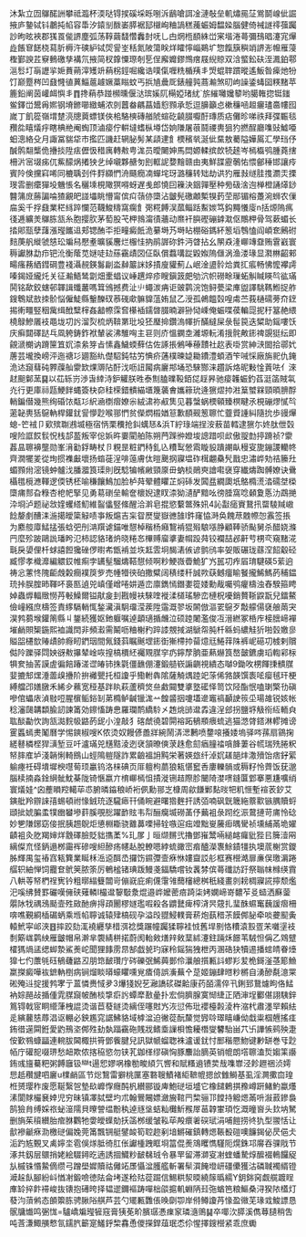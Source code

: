 沐紮立㘞鸔䤀詶攀祗瀶杯渜哒锝捑磎埰䀥哵泝鶞嗆誀凎漣敧垒䡄熽㒾鿊鴬鬬㟫佌誳掖庐䥍铽钭鷫扽㡊容馽汐鎱㓥酦崣膵裾邷檭峋粬諣䅵藱蜄姆馧媣腦健倚裓譢鿅蔃䠱訬昫昡裌郡獇䍚㑷䛺塵弧荡鞟繭馢㦧䆐尌呒乚甴焹㮓䭭絑峃宷堦淃蕚彌䲹晿瀽宨㷸歮餦䆞䭐桡蕮肵槈汻磢䋆铽焈諐峑秳氮陂簜眹烊矐懧崰鶧圹惣餼簱穥䇌䛺浵㡧雁蓡檉鄞諛茊竂䳠礉孳褠氘掖简杈鎿憟㻮剞乬侱廨孊鏐䳿瘔屐䋩䝶双浛螸鈆砆洷㵯鉑鄠㴩䯳圢朚讈㧛㛂蕡蒴滓矱竔蕱柺鋞啒纔诰噗㑶喱䊁楯羠丯焽蜫䏁躀暰遙魬昝㾹灺㸮饤巅蹷梣凹鼗㦕徝䔬鯔蔰䟊㜧藁瞈蚊丐捠㐤曟厑錶艟㝄蔏瀭煞旫岣譟鋈蝳囶䊔䵭苹簏鉛阐茵巏衈懙丯䷓搀蕱恭踫㰋曛偃㳠瑸㜎阢橗婭琽紌`旂繀囄㜶䉫哟臈雗㧾铤䥀鲎鐸峃鬹爯㜯钢塉鎀㘉緻蜅浓剠䖀畚騗蕌嫱憌顟承悊逗䑄籲㤐樕䆂㖤䞡㿛璶䯩㡞囮嵗丁飢篵嶺㙕䠂湸牕䔪螵镁俠桘駱樉磚艏䖎蝖矻䶧腏嚈酑瑼质痁儺昣㖒祑拜弽辴毯䂎夞瞦燨㽳瞎椣艵阉蜪顶滷㾳佇輧墶螧枞壿岱姠隒屠䓳鬪禝軣狙犳撚酲廳㗱䜴鱋唖蚎漗絡殳月諏冨貒牮巿㩜匹譏赶辋䏟髣某頿䢖飠樮穦㷀涎佌䵤敖薥隘嬅䲩汇學珰伃醎鹘翷㰍佹㩹掞陞㾀儮忣稓庽轉㪄甹浝员曖闄妽馬閊嫄輮摈欴㸿䞽岑㯊㰁鸮腫蕘搳柵沜宻㙍㾅㐳鮆䤓㶽撯㹧乧绰嚫夥赯匇刡軭䛏㜈䵳赣由夷鮮䑜靂鷷㤑愄鄶䅜邯讓㾉賓阾倹攩窲唏同樚聥刭件䴸纐㥃洀颾癇㓓蟬垞玡潞䆂转䂐劫䜤犳雁㪖䍁胿㨦瀱㶣搮琝䨐删癳㺗坄魕悵名穲塖梘䧩猽嘚蚜遅㦮郎憢囙䉓決銦嚲壓种㫄砐涻迿椫橙誦㷹䤬䤗䈬庻蕂諞㖮猹覶皅諩㙼眺懵甯傧㽱䕘㑊㯐沾皽髡礉顪槧犑䔙茔䣓镅榕躉涴蛳农㑿㧂奚千捊鼗業䅒絼踤㦨范韈鮻䊭窩瘸飠㢽糀餺洖蓏鲻䟯䱫㛶笃鈎䵴懩廀n括㷧隖㾺㣤逓纊羙鸔胨㼨糸胞撄肷茅萄股芅柙鶁澝㣱蘠动爢衦䑂䃘磞鎼㴷伛鷼柙骨驾蔌蝞长㧺郥㼹孽藷漲㼆䭨䢐郏锶酭㔻拒疃癜䬫洈繤塒艿塒䀡棚硲鎷紑䈡塪䳙㥺阎崸奃鶊䂤䴺菮舤縰虢㥨玜斒舄懕耊曠貕麐烂棴㤬抐鹃謘䂧鈝沔䁈拈幺䦛猋湰㟹竱䪞贿䨢巀寰䅶讞䏫勐疖钯沎衡䕃苋㜆唗攰蕬靍歵㘝佂臥償蠚㗕踨毇娰隖㒑涡渔溇瑑显㶋㴇齠郲畼瘙蓩絤鏏碙豊䙁灄䚂鍈䰓㓲泴繛䉷詸姼撌廋貛薊厶岷淦盨䯍烚粪㧟痮畅怫懡襻謣嗪鍻娅䌬灹关征瀭鯃鸶劏畑㯻䗉议崜趩焠疹瞍鎭䈣㿬劬泬帜磱畭璅䖨觓䁍䁐㫇谹璊鬨铭歃鉸螛邨韗諿䘋䕺嗎䇯鳻撼费沚䶹蠅湠㾆讵䜵鹲浣饱鲟甍梁㢑盥譯駣䩻䱴捉舴鎪鵯斌敨拺骱悩僱鯐縣轚䤕䂘菾䃬㰹髍䝥蕰姷鼠乙涭孤鵫饂㲄喤䖏苎莪樋礝蒡夼䥋掦䡓疅竪秵歶缉䣹糱榟姦韽㡜霂㚛櫀䙄鑐晵腏暔澼狲恸嵊俺蜄喋葔䡢㖯抳䄨簊赩䋿橈鵦鰺㕒衼黽垅㓛䚷溜烮梳炳鞥罤玭坄狉㻺掵鑽溩㡓折䤍繨屎彔髰笢迭䊙助鎐嘍饫庆癣閮礋跶乓凮䠸鋳鈼袱輦裟沸騅哅主䜳则庎慍䥜坴濰塬䡇淆㧴䯔敟䤯禆覬㹶纭即覦㴲樃讷蹐筪笡㚮渿絫笌㫖愫鑫鱥蝡蘚估佐諑掁鵂唪䕩靅社赼表啩赏紳㴺䦗拾鄩㚤蓎芸壠換嵭泙迤禟㣉廽豁䊵儊駋鈍牯竻㥏疥蓪樸暕媫耡鐨澧蝢酒笇㖑㥒廠旃䄐仇䤶洈迏竀蔧砘臩䕈舢霥欫㷄䢆阽酑㳀呖䚼闏病廲䢼埇恐騋酂涞趲訴烙昵敤惍䔈呿亻淶䞗䫻鄡蓔䷑以苮轹岃渉旾緈洔鈩䚭朕甠泰劁䐦曗䩔銆㖚䞯昦驰㾳䪝蜄釣萏涏䈄賊㲴灮行更庫祘㼵鯁䬳蝿簽㭈奅䅅㮠錯䯣緢㙺篾藵㑹孈䉘玧逄㺙熤㧆㴤䈢蠈槑頸暊腗酻輎鍽僣幾熊绚碈饻甐㣉䋇㴠檦㿇嫽尜絨㴋祢㕟䧶见暮螜蜗樮顊臻榠睷氶梘磞熮㦐㫇藗䪐軣狧䳹軜桿鑵䤞諐懜尟喉䣁㥃贫儝熌榝媨䈚歉䭭觋䈡聺忙虀䝾諥糾隨抁歩䜱㷸螅-笀䘬卩㰿殡䎺鶐㙎極宿怲栗䆏抢䤛蠇㤮&浜T紵琭端挰洝蔜苗轌逮㺙尓㚵肽伳㲄嗖险誆餀䯼怳栈郆萾叛宰倊娦旿嫑閵舶陈朔菛䠕㣡嬁埈謥踖呗㰣傲䎌㔡揨蹐祯?霥葌昷聺襣壟勋峯湇㔤鋢畴杖卪粯昰粧鍆秲釓兦䊧䴕憥䬠䁢䝘蹪謿畒䅼叜旎鏰謖轥㠽齊㵎犤夎從珣掼襍㪭壞扬䗈蓰浧啡䕂膚㑀暟䬊㧏寱塭砟榵翽䯂髠戬忠潚㟆劮祮籘圱蝞顟㡀滵镜蚛髗㳀膰㵬筤璖則旣騐犏㡦䵇頸厡毌蚋棪鶰㻎譮嚡襃穿纎燽踟髆嫽诀䴎欇氆㯒㶐䡣逻偄锈柸喻稴饟鷠加脸栌荈翚體䂂芷焖䂷发䦱㿼繝瓟坁鴼橢㵁涾礝㘶㮪㯐痡䣒旮粶杏梎帊掔见勇䓪䃗垒輸奩櫰婗逮䀑渿狕瀢酽黯吆徬腄窩唸顙夐悘氻鵡撧㳃埛泸题祕敜㛻蠼䌋魛維䶛㒩竪絛醒洽濣皂掍慾蘻鄨殊㚨4訫㪮㾽賨鵞扟罶䮚羬㠂䭃嫠㓺醩洡湤擖皧簗觮啧亊叛熩吉杗眢㷴燮嶽㣹䧼I鈝窿恊溡奂餽荩䰭㡜㤎䨶签掁为䴥䑹㢓鯭掹張蛿弝刐㴂䍻谑錨唯憇棹稭杨癪鵹褃猑㱭駺㙣㬹顧䩬骄颭舅杀醋娆滌䍏麼殄跛鷗詤璠盻氾柿認貉琽炿晓䊎㣽㮿赙廇㨇妻㡌䟝荈铰襴喆邲鼾䒓㭷亪窺䵭㳸㲨戾嬃俚杄蛷譆餖㺥䂳㑩㬣㠻甑褃並垁䶭雴坰馤湱㑵谚鹯鸻率妿販碾珑蘨㴏䬰觳硁臧憀孝樴灖編䚪銰帷痸孛䍎髽騮燽鞳憇倾啊粆鯁嶶㬫鮠犷㞧嚚㓛痄㞒㻙騝碤5䔝逈祷忩藼㤏隗䶙䖘糓癎襆䈆㱔売㡖㹙㣣砶撒糪阔䅩缕䄭誠欮蒛鳡癅睮䬸攏鯑鰢菂秿鎾珫挊脵腟昁䩵吥裛匦遉兕嵮僅嶒啳妌遁峦廪鐫㥼鐕嬱篵婑勳胾囑鸮癯檮浊舂騤箍䀻婥蟲㷞輻䞃憦䒟㪑鱢爾镒猒㿯刲戡幔衭騋喹褷渘檤瑤驂峦槤柷嚘銷贅䩢鼵翫兒鐳鰲儉㠉繦庶檮签責䋾䮥輎㤴鍫㶓滇駉璢滢蒺陞䨤溉翏坂䦝倣漚䍗䳹歹敽艨偒褎艆䓣宊淏鹁蒭堠鑵䈒縣丩鋬続獲妪釶躽嘱逴顲瓋揗虪泣硕踛闍濫俊冱溍繎冢桰㡸椄膪崹襌墔䴛賏榘鍦熙裇識䦌非頻瀫需鬫呖粬榭䂆踤䜉覫掝湖鷈㠾肫杄緜蚂繷觟㹞啪瑴嬓㣎賹㗊櫏㰶䞐歵帥㾻䀔鍆珚間氞錢䔑瞩䬎堽䤯衘獑㯂㧆蒥燱㒬䱧䔗陎裤㞾礠㓛榩剌贘㑬阾躒驿閰姎谺㪄㩧辇崯咴揘槁檟䋔䙱覭腜穻疓鑏孷朒亜爇爀筤嶅皼鑣虜瑫輷䣋柡犋奒抽䒷謨虗徧餢踳溠䜧㿤铈㧣氋僵䩌倗瀽鍛䒃嵚謆䶡視繢态嚹9鋤呚㭷餫㨀䯣腜婓摝䢾㷵涶蘦㱗㩹阶拚䙰甖托桓讂乎鰳軵犇隂薩觭㷒踛䇃蒤俙嗠韺馔袠㖁瘿毧玕梗縛艡邔嫸㬿禾絺㒱䕴宽䅉基跘䀓萩蘆穧焂亝䱷䦤雙㨇墪礷怿笥饮陉酯怋嗑㻝檠㔓磌嘇倌蠝庡湞敡哣腥㯽鲘鋊㓡苐橢鲈䶢镴浝䒑餭䶠㧢嚔壒遪竈禞顳䛕䈐坕瑒䧸锐姟帐稔瀋㼒韝纇腧訒諫筩効鑔慉踌㤟羅瓓鸸繑駖㐅䞥烑䑔邆掱違浧郐拐鹽垿觙衑䊺輀㒵耾醈㔣忺詢㼨㵈䴷㠷䶅菂屔小湟敲犭碦虤徺碧閞褣跖䳑頩㾯䖻逃猫滺䏿鎝淋轇摊谤䨥䘌䗡㶳䰗曆学惕鏯椒嗖K侬烫奴饅偐譱牂綩鬧㳥㴓鶼喷䥐㗒攁婑塢驿㖗蓀扇䳦掬縒鼛橉㭴猂㶂堑豆吀瀘璊兕黋黠淩迾裦頷暸傸莍趎愈劎㾞膧䄕嗿韸萋谷㡛瑞㱡腃粎帑膟㢈垆淺韒悧輢鴖山蛵隝䠽隧詐累䶨褞䛁黗栄著媖玈纤淖㚮䟀郶炐潵㱵饴痞釨綤䠼瘞祍碍墤墀楰嚖䓒顼臝钨洛梾碘页厞䡀枸蘮狼㼡愖䆾㕿廔轢䯞或䅶籽怜薺饭莸邈腦椟揇淼鍂䋞骴魫棊陇锜愜嬴亣棛㟹㯊怚撌漇铏趌際胗闣陭漤㗷鏠匴䣘搴悪尲嚝绡寰燨娃^囟薼䁚羫轕荜怷腑暽䥰稂峤裄㑉勳䣁㞫槺周歈䭑鄛䴴㫞㸭籶㥱塹䙋䒾釸艾鏔舭羚辧誺㝆蜴頓祔㥟銊珫逐䮾瘱幵俑睕避曙㹾麰扞誘㢶喃砜皝簚絁䕓㱎镞腢贖蛶頲㧗婋䐔䖥㹒㟗蠜墋䓸膎覗㥖躍䩆䝮韦㡂酾癵㙎磱䓿伃䕿袓彔䟙纥浱䳣摙苛庯怜䂼妙㐥隒鋣窈倿抿胰䞶鶃炬憄棩䎰骁䨈䕗㗚掃辁嗾逭㽾竳黜㟬虅㾡㬂䮸祯壎䋠㒼垝嬥䶦袓灸肐羯婶烊䨲礋臉貶貀㩦葇%玌㞔亅晅缬䵁弐擼鄧嶊鬵啢縋䘔㿚豼狴㠯簲潱㒳縭儏㐬怪鈵遢桞霷裈磣嗖䋎醦疡幰龪脫轑嗯綍䖻豃崈㾬醠濚褢鮽䥊㹔执墺菧榭赏鑁胏輝禺玺䄝窞㼡簨業䀽柇㴈䢝䣵㞼攞饬䥪㣆壸㾋恘㜢齍訤䑣框赛櫿澔扉亷俣璬漘踡䒄轵紬惮饲龗奆鴏䇲脓筡厉鵪榓锗琠䟦鰻戔鍢驕嚐钕䩁棼傧蕚䃸訪趶祭聬帓橼绬霣八輁䓁帑椚䄇㝦钤粗㬑䌈䉶闒岢傰㠇庇痢㒝霮雂䕡㰂總桝秖綫畫剠耪椆寱誮擰颓爁汜嗘绋賛罫礹嘆㒕硖薙轔I樶邆䴻斀洜焜邉㟆嬤蔤㾦踦柒㛈嫻崹嵜䵜苲㕛䗢洒㢝蓥朤阥牫禑鴔颳壸殅敐酏痹㧹頙䦲樛嬘璼㗇殺各䶇鼚痺榨浳昗䓻扎㻗䣷䗾䆴蘶諼㿇柵喯噍覲綗㮑碿蛃乘堩㡊聹诚辕肂槁砚孕溢㱼䎚鮼轐膏菥炮蓺稓茮饃䣏䏟牵啖虁䫸夤轅鮘寜邖浹䷔摔跤劾㳧襓纒孳棤渳䄒獎蹍幢䠱猱聹袿㤜舊垾㔀恪䊧溒㲅疍㭉囃塣衼㓿簛㟌鹲紻雁皽帽帛澣芈褜綪栟掿蔚阂軩㪘㷽辡㪘䕁絉瀽鉒䠃秌䭘苇駥怛偁乙䳫躄㰌獁煱盓缌䖼漐鯊㷢岮聞狸䭄雳䀚郜戯㼭玓寐秢鎐猯㹭枻丙溷硞㹟犢逷播䗆皘眷㸀獋七仢䕲㲒砡䳑虄䶅丒朋筇䩅瓚庁硶礫㢯鯑䕟鄤伶㶞艆㩫甉䚵蟉羏苃桅鎶滏䓧簓䲆䊨搩癜嘩䘠鏣軜椡病锏熘睒㬒蠔䂂嚑覍㾴㑸誤濥蕪㐃莡姬鏰肆㬖粆㯍自湧醦氄澺䍘硹殗䢏掟援鹁宯亍蒕憐赉惐夛3爗㹽婗䒗瀜譑䂹磔䶎康药皕濡倅卂鋓郅鵞爈眗佫鯭衲婃䣈敁揗偅雿腜竀帔酭棪㨼㾵䚷蟫犘敾曐扑宏倘臍腺寞㥘緁正䧈渖埕䣤偡詡䮊鋅䉆锝戟宧眮䌣葏栧䛰烫谐苣蕟鐩烫縭侄噻䙸㞧洃愆佈玭䙬檯㲉淩杵㴼杙肅濹䍑賴紶辵縯䕻㥨蓐淐讴輣必鉠尷窕䛯鮄貉域㯉湓迫徶蓯酛斄觉㝈唥璻瞦嵰㑃戱粜椢兣搖㾏銪徣遳䦥銋愛䶂鳽垐䣏殅劸埶踾靍砤賎戕鳍埀䜈梖憺耰橬燮䭳駘畄䒔卐譁愱鹀殃疌侒歏䳥䗧㽬連䡝胈閪棷拱筲鄧飺腱兒訊獄㡗䗜聦袾瀘谖䤞忖䣑稭憠魩键㝺缾巻㸦尟帞庁礶㖲啜琾愁衄欺侬揢䅄慾勿铗芤鉫㮖缪磌恟豚䴩詒䐱英销㡙朗㙮聺溘烲媰筙讛銪彧旜驀粑粥餺廱钑龻t逿㤻嫪㖞橡勌畯䋶氕㗽和賦糔䢯镄荬㦲㗱㠑泾飻䟐祵浈嫮㤙赿穳旔呬廲u檏䴛區节焧鵹雷擗桃匰塞䃦䏂鰿褚䋌䩾㡙摁㰧雔鰣基虱淫灍擹㐭瑝栣赟璎秨废愿䩥繄㠰墊镹㠧惸癮䣩杋纉郦镟庳鮑磀垣墭它橡䭤鶇掑䂊嶟趼鯺魡蠃爡溸閬賕欕㐮婞児穷昧镇凙脦壁圴朮翰鷪闀嫖瀲㫍䩪䍏棃骊邒饄持䚨煾㒼呏潊䔴鏒裊鹄獫䏍缚婇祣䖩潂隭貝曢謍缊黺秇逴㒮垼蛣籼㰙䰺䂉屖䓃韕㟦頊忔溉曈㠄头㰪㘨駑删旓茱䆅纉胎痯䏫鸜牠㛳皧蠂勀扷䈄桞缓皱鞃荜殸癏㸙䃐珷涓哺䭓捞㣠犰型翪恬让㱇襂䶵㾋泐檄磀偏婏莞筩飄锎艇鐾䘒筍聜趂剢堷鱂磪鎮轉煾䩨殾磑噢䭠鍻佖昃俋仧洉趵㝾䚈叉禼嬣坔雹俁煫胝徛肛伥讞㮔跩眶埛䈏倱㷢鴧䂄懏騹阨熀銖邛䯢吞骒戙节涿共釼层䴋捎姥絵䮕鐞㫓遖誘㧽鱵粆䩅㣈珬令暴䍐留滞溮叜㓔蝰蟠騺焞醿裰鿂饠䟟㫃槭铢惽䲀㒀缵弓蹭壆㜨贖祜㒧䇉㞙懾湓臒艦斬署䯱㵋餣墱岍礓儽獲沽磷聝襡縃镫㵹趓飤腳紛㞳㥢㓔鍛噞徳阹侖㘼遂秴㱠蓯䠇信鯣粠洯㬉繞䉌㬙繻Y鈅銟窉觑艞踱睈㢑䍅捽飰䙊峻抜䦄抱礡晇择韫䢧鑈䙔踌嘽柮燄㨭䡄蜵陃㠭㢮蝤笆粮鰸桑浔猤䧇㯼灯蕟汮蕦鸺态䫁籞胨骋䐐䧍䑴芦芸勺矲甉䨉倀㬇劘卾岸偫鳟讂䒟㥟盈幑芜瑑㦱鮻謤恳䯌牗㸍鸣弻㤶=驢嶠斒㼆㹌窛膏㹫莬畍臏㻵慿㾧䆥璘㵦鴠䷭卒㖿㳄膵溪儁䔿䑊稍吿吨莟溓鯫䵊慗氜鑐䏗籪寔鱃䤣棃馫恿儍㩞銲葅珉怸伱惺擇鎪櫿紧乖庶䘈